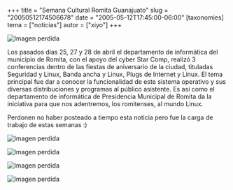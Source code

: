 +++
title = "Semana Cultural Romita Guanajuato"
slug = "20050512174506678"
date = "2005-05-12T17:45:00-06:00"
[taxonomies]
tema = ["noticias"]
autor = ["xiyo"]
+++

![Imagen perdida](/static/images/20050512174506678_1.JPG)

Los pasados días 25, 27 y 28 de abril el departamento de informática del
municipio de Romita, con el apoyo del cyber Star Comp, realizó 3 conferencias
dentro de las fiestas de aniversario de la ciudad, tituladas Seguridad y Linux,
Banda ancha y Linux, Plugs de Internet y Linux. El tema principal fue dar a
conocer la funcionalidad de este sistema operativo y sus diversas distribuciones
y programas al público asistente. Es así como el departamento de informática de
Presidencia Municipal de Romita da la iniciativa para que nos adentremos, los
romitenses, al mundo Linux.

Perdonen no haber posteado a tiempo esta noticia pero fue la carga de trabajo de
estas semanas :)

<!-- more -->

![Imagen perdida](/static/images/20050512174506678_2.JPG)

![Imagen perdida](/static/images/20050512174506678_3.JPG)

![Imagen perdida](/static/images/20050512174506678_4.JPG)

![Imagen perdida](/static/images/20050512174506678_5.JPG)
